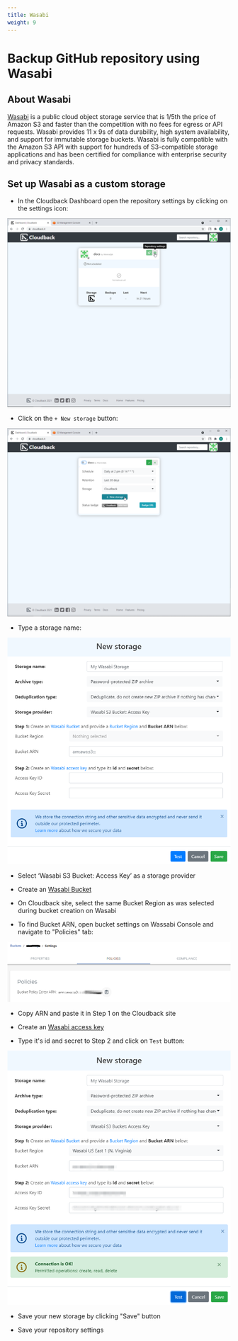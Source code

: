 ```yaml
---
title: Wasabi
weight: 9
---
```


# Backup GitHub repository using Wasabi



## About Wasabi

[Wasabi](https://wasabi.com/) is a public cloud object storage service that is 1/5th the price of Amazon S3 and faster than the competition with no fees for egress or API requests. Wasabi provides 11 x 9s of data durability, high system availability, and support for immutable storage buckets. Wasabi is fully compatible with the Amazon S3 API with support for hundreds of S3-compatible storage applications and has been certified for compliance with enterprise security and privacy standards.

## Set up Wasabi as a custom storage

* In the Cloudback Dashboard open the repository settings by clicking on the settings icon:

![Click-on-repository-settings](/static/bucket/0001-Dashboard.png)

* Click on the `+ New storage` button:

![Click-on-new-storage](/static/bucket/001-Add-new-storage.png)

* Type a storage name:

![name](/static/wasabi/01-storage-name.png)

* Select ‘Wasabi S3 Bucket: Access Key’ as a storage provider

* Create an [Wasabi Bucket](https://wasabi.com/wp-content/themes/wasabi/docs/User_Guide/topics/Creating_a_Bucket.htm) 

* On Cloudback site, select the same Bucket Region as was selected during bucket creation on Wasabi

* To find Bucket ARN, open bucket settings on Wassabi Console and navigate to "Policies" tab:

![click-name-bucket](/static/wasabi/02-click-name.png)

* Copy ARN and paste it in Step 1 on the Cloudback site

* Create an [Wasabi access key](https://wasabi.com/wp-content/themes/wasabi/docs/User_Guide/index.html#t=topics%2FCreating_a_New_Access_Key.htm) 

* Type it's id and secret to Step 2 and click on `Test` button:

![save](/static/wasabi/06-save.png)

* Save your new storage by clicking "Save" button

* Save your repository settings
